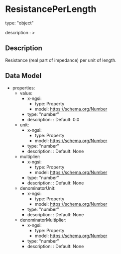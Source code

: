 # ResistancePerLength
type: "object"
description : >
## Description
Resistance (real part of impedance) per unit of length.

## Data Model
  - properties:
    - value:
      - x-ngsi:
        - type: Property
        - model: https://schema.org/Number
      - type: "number"
      - description: :  Default: 0.0
    - unit:
      - x-ngsi:
        - type: Property
        - model: https://schema.org/Number
      - type: "number"
      - description: :  Default: None
    - multiplier:
      - x-ngsi:
        - type: Property
        - model: https://schema.org/Number
      - type: "number"
      - description: :  Default: None
    - denominatorUnit:
      - x-ngsi:
        - type: Property
        - model: https://schema.org/Number
      - type: "number"
      - description: :  Default: None
    - denominatorMultiplier:
      - x-ngsi:
        - type: Property
        - model: https://schema.org/Number
      - type: "number"
      - description: :  Default: None
